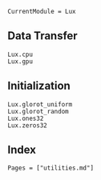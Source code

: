 ```@meta
CurrentModule = Lux
```

## Data Transfer

```@docs
Lux.cpu
Lux.gpu
```

## Initialization

```@docs
Lux.glorot_uniform
Lux.glorot_random
Lux.ones32
Lux.zeros32
```

## Index

```@index
Pages = ["utilities.md"]
```
